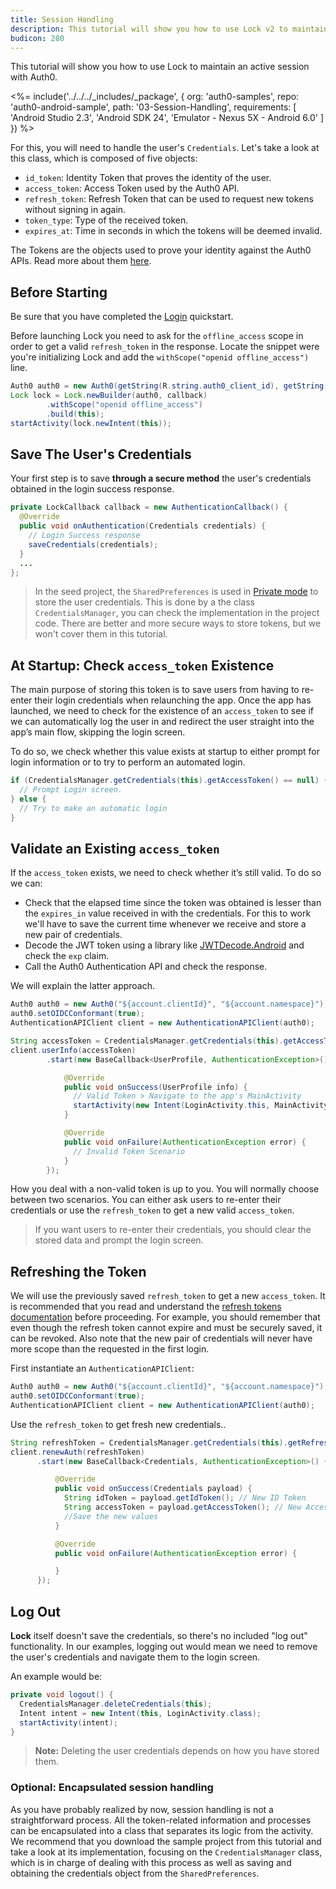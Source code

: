 ```yaml
---
title: Session Handling
description: This tutorial will show you how to use Lock v2 to maintain a session’s connectivity.
budicon: 280
---
```


This tutorial will show you how to use Lock to maintain an active session with Auth0.

<%= include('../../../_includes/_package', {
  org: 'auth0-samples',
  repo: 'auth0-android-sample',
  path: '03-Session-Handling',
  requirements: [
    'Android Studio 2.3',
    'Android SDK 24',
    'Emulator - Nexus 5X - Android 6.0'
  ]
}) %>


For this, you will need to handle the user's `Credentials`. Let's take a look at this class, which is composed of five objects:

* `id_token`: Identity Token that proves the identity of the user.
* `access_token`: Access Token used by the Auth0 API.
* `refresh_token`: Refresh Token that can be used to request new tokens without signing in again.
* `token_type`: Type of the received token.
* `expires_at`: Time in seconds in which the tokens will be deemed invalid.

The Tokens are the objects used to prove your identity against the Auth0 APIs. Read more about them [here](https://auth0.com/docs/tokens).

## Before Starting

Be sure that you have completed the [Login](/quickstart/native/android/01-login) quickstart.

Before launching Lock you need to ask for the `offline_access` scope in order to get a valid `refresh_token` in the response. Locate the snippet were you're initializing Lock and add the `withScope("openid offline_access")` line.

```java
Auth0 auth0 = new Auth0(getString(R.string.auth0_client_id), getString(R.string.auth0_domain));
Lock lock = Lock.newBuilder(auth0, callback)
        .withScope("openid offline_access")
        .build(this);
startActivity(lock.newIntent(this));
```

## Save The User's Credentials

Your first step is to save **through a secure method** the user's credentials obtained in the login success response.

```java
private LockCallback callback = new AuthenticationCallback() {
  @Override
  public void onAuthentication(Credentials credentials) {
    // Login Success response
    saveCredentials(credentials);
  }
  ...
};
```

> In the seed project, the `SharedPreferences` is used in [Private mode](https://developer.android.com/reference/android/content/Context.html#MODE_PRIVATE) to store the user credentials. This is done by a the class `CredentialsManager`, you can check the implementation in the project code. There are better and more secure ways to store tokens, but we won't cover them in this tutorial.


## At Startup: Check `access_token` Existence

The main purpose of storing this token is to save users from having to re-enter their login credentials when relaunching the app. Once the app has launched, we need to check for the existence of an `access_token` to see if we can automatically log the user in and redirect the user straight into the app’s main flow, skipping the login screen.

To do so, we check whether this value exists at startup to either prompt for login information or to try to perform an automated login.

```java
if (CredentialsManager.getCredentials(this).getAccessToken() == null) {
  // Prompt Login screen.
} else {
  // Try to make an automatic login
}
```

## Validate an Existing `access_token`

If the `access_token` exists, we need to check whether it’s still valid. To do so we can:
* Check that the elapsed time since the token was obtained is lesser than the `expires_in` value received in with the credentials. For this to work we'll have to save the current time whenever we receive and store a new pair of credentials.
* Decode the JWT token using a library like [JWTDecode.Android](https://github.com/auth0/JWTDecode.Android) and check the `exp` claim.
* Call the Auth0 Authentication API and check the response.

We will explain the latter approach.

```java
Auth0 auth0 = new Auth0("${account.clientId}", "${account.namespace}");
auth0.setOIDCConformant(true);
AuthenticationAPIClient client = new AuthenticationAPIClient(auth0);

String accessToken = CredentialsManager.getCredentials(this).getAccessToken();
client.userInfo(accessToken)
        .start(new BaseCallback<UserProfile, AuthenticationException>() {

            @Override
            public void onSuccess(UserProfile info) {
              // Valid Token > Navigate to the app's MainActivity
              startActivity(new Intent(LoginActivity.this, MainActivity.class));
            }

            @Override
            public void onFailure(AuthenticationException error) {
              // Invalid Token Scenario
            }
        });
```

How you deal with a non-valid token is up to you. You will normally choose between two scenarios. You can either ask users to re-enter their credentials or use the `refresh_token` to get a new valid `access_token`.

> If you want users to re-enter their credentials, you should clear the stored data and prompt the login screen.


## Refreshing the Token

We will use the previously saved `refresh_token` to get a new `access_token`. It is recommended that you read and understand the [refresh tokens documentation](/refresh-token) before proceeding. For example, you should remember that even though the refresh token cannot expire and must be securely saved, it can be revoked. Also note that the new pair of credentials will never have more scope than the requested in the first login.

First instantiate an `AuthenticationAPIClient`:

```java
Auth0 auth0 = new Auth0("${account.clientId}", "${account.namespace}");
auth0.setOIDCConformant(true);
AuthenticationAPIClient client = new AuthenticationAPIClient(auth0);
```

Use the `refresh_token` to get fresh new credentials..

```java
String refreshToken = CredentialsManager.getCredentials(this).getRefreshToken();
client.renewAuth(refreshToken)
      .start(new BaseCallback<Credentials, AuthenticationException>() {

          @Override
          public void onSuccess(Credentials payload) {
            String idToken = payload.getIdToken(); // New ID Token
            String accessToken = payload.getAccessToken(); // New Access Token
            //Save the new values
          }

          @Override
          public void onFailure(AuthenticationException error) {

          }
      });
```


## Log Out

**Lock** itself doesn't save the credentials, so there's no included "log out" functionality. In our examples, logging out would mean we need to remove the user's credentials and navigate them to the login screen.

An example would be:

```java
private void logout() {
  CredentialsManager.deleteCredentials(this);
  Intent intent = new Intent(this, LoginActivity.class);
  startActivity(intent);
}
```

> **Note:** Deleting the user credentials depends on how you have stored them.

### Optional: Encapsulated session handling

As you have probably realized by now, session handling is not a straightforward process. All the token-related information and processes can be encapsulated into a class that separates its logic from the activity. We recommend that you download the sample project from this tutorial and take a look at its implementation, focusing on the `CredentialsManager` class, which is in charge of dealing with this process as well as saving and obtaining the credentials object from the `SharedPreferences`.
